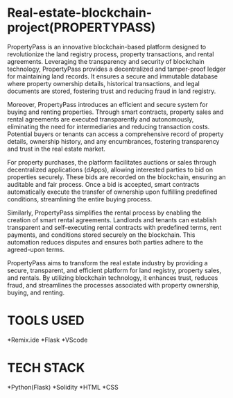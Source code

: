 # Real-estate-blockchain-project(PROPERTYPASS)


PropertyPass is an innovative blockchain-based platform designed to revolutionize the land registry process, property transactions, and rental agreements. Leveraging the transparency and security of blockchain technology, PropertyPass provides a decentralized and tamper-proof ledger for maintaining land records. It ensures a secure and immutable database where property ownership details, historical transactions, and legal documents are stored, fostering trust and reducing fraud in land registry.

Moreover, PropertyPass introduces an efficient and secure system for buying and renting properties. Through smart contracts, property sales and rental agreements are executed transparently and autonomously, eliminating the need for intermediaries and reducing transaction costs. Potential buyers or tenants can access a comprehensive record of property details, ownership history, and any encumbrances, fostering transparency and trust in the real estate market.

For property purchases, the platform facilitates auctions or sales through decentralized applications (dApps), allowing interested parties to bid on properties securely. These bids are recorded on the blockchain, ensuring an auditable and fair process. Once a bid is accepted, smart contracts automatically execute the transfer of ownership upon fulfilling predefined conditions, streamlining the entire buying process.

Similarly, PropertyPass simplifies the rental process by enabling the creation of smart rental agreements. Landlords and tenants can establish transparent and self-executing rental contracts with predefined terms, rent payments, and conditions stored securely on the blockchain. This automation reduces disputes and ensures both parties adhere to the agreed-upon terms.

PropertyPass aims to transform the real estate industry by providing a secure, transparent, and efficient platform for land registry, property sales, and rentals. By utilizing blockchain technology, it enhances trust, reduces fraud, and streamlines the processes associated with property ownership, buying, and renting.

# TOOLS USED

*Remix.ide
*Flask
*VScode

# TECH STACK

*Python(Flask)
*Solidity
*HTML
*CSS
